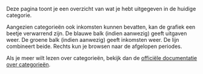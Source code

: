 Deze pagina toont je een overzicht van wat je hebt uitgegeven in de huidige categorie.

Aangezien categorieën ook inkomsten kunnen bevatten, kan de grafiek een beetje verwarrend zijn. De blauwe balk (indien aanwezig) geeft uitgaven weer. De groene balk (indien aanwezig) geeft inkomsten weer. De lijn combineert beide. Rechts kun je browsen naar de afgelopen periodes.

Als je meer wilt lezen over categorieën, bekijk dan de [officiële documentatie over categorieën](https://firefly-iii.readthedocs.io/en/latest/concepts/categories.html).